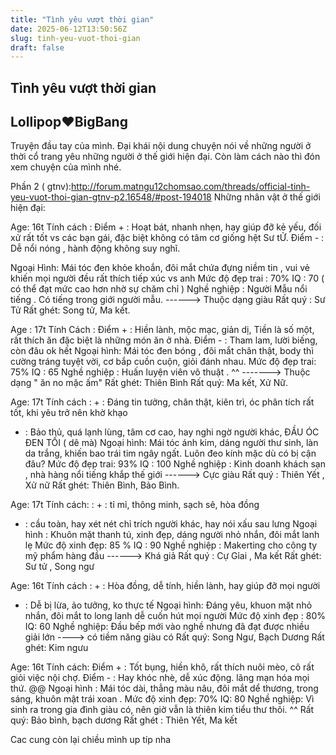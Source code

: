 ```yaml
---
title: "Tình yêu vượt thời gian"
date: 2025-06-12T13:50:56Z
slug: tinh-yeu-vuot-thoi-gian
draft: false
---
```


## Tình yêu vượt thời gian

## Lollipop♥BigBang

Truyện đầu tay của mình. Đại khái nội dung chuyện nói về những người ở thời cổ trang yêu những người ở thế giới hiện đại. Còn làm cách nào thì đón xem chuyện của mình nhé.
 
Phần 2 ( gtnv):http://forum.matngu12chomsao.com/threads/official-tinh-yeu-vuot-thoi-gian-gtnv-p2.16548/#post-194018
Những nhân vật ở thế giới hiện đại: 
 
         
 
 

 
 
Age: 16t
Tính cách : Điểm + : Hoạt bát, nhanh nhẹn, hay giúp đỡ kẻ yếu, đối xử rất tốt vs các bạn gái, đặc biệt không có tâm cơ giống hệt Sư tỬ.
Điểm - : Dễ nổi nóng , hành động không suy nghĩ.
 
Ngoại Hình: Mái tóc đen khỏe khoắn, đôi mắt chứa đựng niềm tin , vui vẻ khiến mọi người đều rất thích tiếp xúc vs anh
Mức độ đẹp trai : 70%
IQ : 70 ( có thể đạt mức cao hơn nhờ sự chăm chỉ )
Nghề nghiệp : Người Mẫu nổi tiếng . Có tiếng trong giới người mẫu. ------> Thuộc dạng giàu
Rất quý : Sư Tử Rất ghét: Song tử, Ma kết.
 
       
 
 

 
Age : 17t
Tính Cách : Điểm + : Hiền lành, mộc mạc, giản dị, Tiền là số một, rất thích ăn đặc biệt là những món ăn ở nhà.
Điểm - : Tham lam, lười biếng, còn đâu ok hết
Ngoại hình: Mái tóc đen bóng , đôi mắt chân thật, body thì cường tráng tuyệt vời, cơ bắp cuồn cuộn, giỏi đánh nhau.
Mức độ đẹp trai: 75%
IQ : 65
Nghề nghiệp : Huấn luyện viên võ thuật . ^^ -------> Thuộc dạng " ăn no mặc ấm"
Rất ghét: Thiên Bình Rất quý: Ma kết, Xử Nữ.
 
     
 

 
Age: 17t
Tính cách : + : Đáng tin tưởng, chân thật, kiên trì, óc phân tích rất tốt, khi yêu trở nên khờ khạo
- : Bảo thủ, quá lạnh lùng, tâm cơ cao, hay nghi ngờ người khác, ĐẦU ÓC ĐEN TỐI ( dê mà)
Ngoại hình: Mái tóc ánh kim, dáng người thư sinh, làn da trắng, khiến bao trái tim ngây ngất. Luôn đeo kính mặc dù có bị cận đâu?
Mức độ đẹp trai: 93%
IQ : 100
Nghề nghiệp : Kinh doanh khách sạn , nhà hàng nổi tiếng khắp thế giới ------> Cực giàu
Rất quý : Thiên Yết , Xử nữ Rất ghét: Thiên Bình, Bảo Bình.
 
    

 
 
Age: 17t
Tính cách: : + : tỉ mỉ, thông minh, sạch sẽ, hòa đồng
- : cầu toàn, hay xét nét chỉ trích người khác, hay nói xấu sau lưng
Ngoại hình : Khuôn mặt thanh tú, xinh đẹp, dáng người nhỏ nhắn, đôi mắt lanh lẹ
Mức độ xinh đẹp: 85 %
IQ : 90
Nghề nghiệp : Makerting cho công ty mỹ phẩm hàng đầu ------> Khá giả
Rất quý : Cự Gỉai , Ma kết Rất ghét: Sư tử , Song ngư
 
 
 
      

 
Age: 16t
Tính cách : + : Hòa đồng, dễ tính, hiền lành, hay giúp đỡ mọi người
- : Dễ bị lừa, ảo tưởng, ko thực tế
Ngoại hình: Đáng yêu, khuon mặt nhỏ nhắn, đôi mắt to long lanh dễ cuốn hút mọi người
Mức độ xinh đẹp : 80%
IQ: 60
Nghề nghiệp: Đầu bếp mới vào nghề nhưng đã đạt được nhiều giải lớn ----> có tiềm năng giàu có
Rất quý: Song Ngư, Bạch Dương Rất ghét: Kim ngưu
 
       
 

 
 
 
 
Age: 16t
Tính cách: Điểm + : Tốt bụng, hiền khô, rất thích nuôi mèo, cô rất giỏi việc nội chợ.
Điểm - : Hay khóc nhè, dễ xúc động. lãng mạn hóa mọi thứ. @@
Ngoại hình : Mái tóc dài, thẳng màu nâu, đôi mắt dể thương, trong sáng, khuôn mật trái xoan .
Mức độ xinh đẹp: 70%
IQ: 80
Nghề nghiệp: Vì sinh ra trong gia đình giàu có, nên giờ vẫn là thiên kim tiểu thư thôi. ^^
Rất quý: Bảo bình, bạch dương Rất ghét : Thiên Yết, Ma kết
 
Cac cung còn lại chiều mình up típ nha